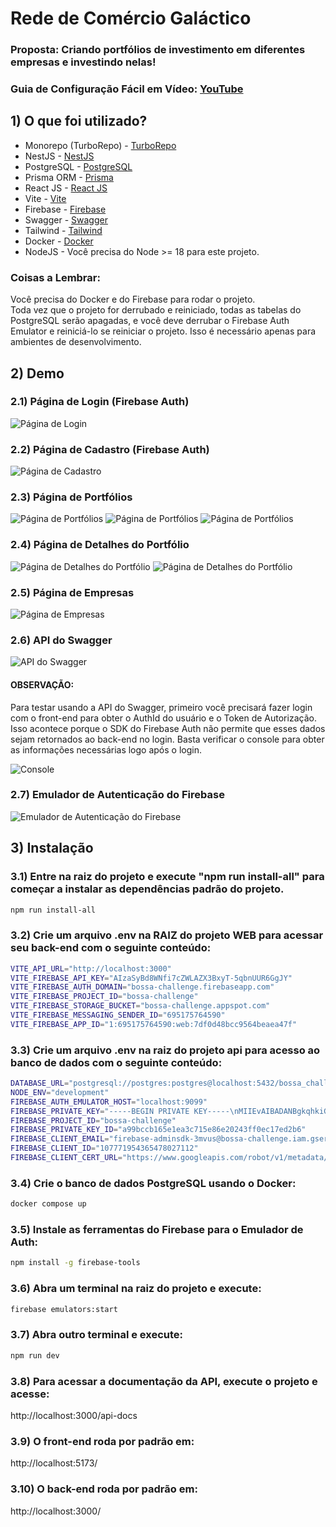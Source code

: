 
# Rede de Comércio Galáctico

### Proposta: Criando portfólios de investimento em diferentes empresas e investindo nelas!

### Guia de Configuração Fácil em Vídeo: [YouTube](https://www.youtube.com/watch?v=UmG87EpC-pI)

## 1) O que foi utilizado?

- Monorepo (TurboRepo) - [TurboRepo](https://turbo.build/)
- NestJS - [NestJS](https://nestjs.com/)
- PostgreSQL - [PostgreSQL](https://www.postgresql.org/)
- Prisma ORM - [Prisma](https://www.prisma.io/)
- React JS - [React JS](https://pt-br.reactjs.org/)
- Vite - [Vite](https://vitejs.dev/)
- Firebase - [Firebase](https://firebase.google.com/?hl=pt-br)
- Swagger - [Swagger](https://swagger.io/)
- Tailwind - [Tailwind](https://tailwindcss.com/)
- Docker - [Docker](https://www.docker.com/)
- NodeJS - Você precisa do Node >= 18 para este projeto.

### Coisas a Lembrar:

Você precisa do Docker e do Firebase para rodar o projeto.  
Toda vez que o projeto for derrubado e reiniciado, todas as tabelas do PostgreSQL serão apagadas, e você deve derrubar o Firebase Auth Emulator e reiniciá-lo se reiniciar o projeto. Isso é necessário apenas para ambientes de desenvolvimento.

## 2) Demo

### 2.1) Página de Login (Firebase Auth)

![Página de Login](https://i.imgur.com/J4YrfUZ.png)

### 2.2) Página de Cadastro (Firebase Auth)

![Página de Cadastro](https://i.imgur.com/UmAwB9I.png)

### 2.3) Página de Portfólios

![Página de Portfólios](https://i.imgur.com/2XtHVjD.png)
![Página de Portfólios](https://i.imgur.com/hThueBJ.png)
![Página de Portfólios](https://i.imgur.com/Y5GhcFl.png)

### 2.4) Página de Detalhes do Portfólio

![Página de Detalhes do Portfólio](https://i.imgur.com/op0Cplu.png)
![Página de Detalhes do Portfólio](https://i.imgur.com/LYKrpAU.png)

### 2.5) Página de Empresas

![Página de Empresas](https://i.imgur.com/lLN4Uno.png)

### 2.6) API do Swagger

![API do Swagger](https://i.imgur.com/ML3nTUB.png)

#### OBSERVAÇÃO:
Para testar usando a API do Swagger, primeiro você precisará fazer login com o front-end para obter o AuthId do usuário e o Token de Autorização.  
Isso acontece porque o SDK do Firebase Auth não permite que esses dados sejam retornados ao back-end no login. Basta verificar o console para obter as informações necessárias logo após o login.

![Console](https://i.imgur.com/i4fcZUq.png)

### 2.7) Emulador de Autenticação do Firebase

![Emulador de Autenticação do Firebase](https://i.imgur.com/mUDQYuJ.png)

## 3) Instalação

### 3.1) Entre na raiz do projeto e execute "npm run install-all" para começar a instalar as dependências padrão do projeto.

```sh
npm run install-all
```

### 3.2) Crie um arquivo .env na RAIZ do projeto WEB para acessar seu back-end com o seguinte conteúdo:

```sh
VITE_API_URL="http://localhost:3000"
VITE_FIREBASE_API_KEY="AIzaSyBd8WNfi7cZWLAZX3BxyT-5qbnUUR6GgJY"
VITE_FIREBASE_AUTH_DOMAIN="bossa-challenge.firebaseapp.com"
VITE_FIREBASE_PROJECT_ID="bossa-challenge"
VITE_FIREBASE_STORAGE_BUCKET="bossa-challenge.appspot.com"
VITE_FIREBASE_MESSAGING_SENDER_ID="695175764590"
VITE_FIREBASE_APP_ID="1:695175764590:web:7df0d48bcc9564beaea47f"
```

### 3.3) Crie um arquivo .env na raiz do projeto api para acesso ao banco de dados com o seguinte conteúdo:

```sh
DATABASE_URL="postgresql://postgres:postgres@localhost:5432/bossa_challenge?schema=public"
NODE_ENV="development"
FIREBASE_AUTH_EMULATOR_HOST="localhost:9099"
FIREBASE_PRIVATE_KEY="-----BEGIN PRIVATE KEY-----\nMIIEvAIBADANBgkqhkiG9w0BAQEFAASCBKYwggSiAgEAAoIBAQClVhOF2tm9z6l3\nP7HWwXcF8PHNvMlAskk1deDsVuPxk0KK6ScmFznDvevGY997Ldx3n8rBo9c5FuEK\n4mNtSr38QgKxZCt8AvFrhAhwa0sgUlam/5GSEsgubg4KyY3htDLWezEnKJYa03Lo\nvJqPY+l3RGspEt5aNaytmS1ciUs71rPpBhc6h8CUiHJ0gj9BbB3g4Meo0fMoqkdb\ncFno8/884ZnZZgiZPTNiji9RmqO4nIqqqzsMB+l/kVTob8p+fhKiVYQ+H/N09v+d\nhi+PBMu5OSRogatazK4fQZRR5koXPwMYVFhdVJ0Dr4TtGOfeIL+CQBoEFUC1OOsI\nxdevDckzAgMBAAECggEACxFijYTeK6XcTIElOLZLGfOMXv9CzQPCVoOqyBd0UJEm\nP2H76Wxc77y7LP+K5SuSRShwwcVj3HdVdE2TEKy+tXApJFKLff89GxCZIgbEs4gK\nM0lg0ib+DexMdgNnwz1gDoSWVe6ScdRILnVQYXCeSd94zvnrjEgTOax14WpyxgbD\nXA6cDLLP3ZipGtWKzxLTWF+xJmW4qwms5/1uhekC+7yI52MhMnvCjwryWt9q9UEF\njiZn4Cgo4Y6M9LWpsKVXeru22k6QS1FNJK/e4dPdCvKf9pB23GBZCvPkSDmmLNLv\nUeIvjreBfTV3WK+JlWXGGQ/4Q31sztIIoYq1lwsV6QKBgQDTYmGw7xQjk9coaouu\nsiaHjLiLvsDzHscq4oWXFuGLD7KsH8u6CbLEs/1N2wWczKny1AEUGlIgr8Fgnhv5\nIYiDjtBBw/kV3F+XmrC6ECwBPcr1QI2aGvzpeT4KQL+QwtmrDyXv72eGzQrGpl1x\nC9hsPYJK0ScAsDcEWTMvIFnbCQKBgQDIO5pxwK3dQ2qh9M1NLP/LETwmb4FpVtLd\nCzSL3zf9dtyEhVi5WRdSIU4cztpR+MbKpzKT377OrFkXKPFxM1BAA76V497/zBnY\nQvY9MZWMPcWP0xgnGga2F3G5MGwXQi8CgJ4nzO3hyAe5eQxYAXBzx7fjFvCbDcd5\nYN2GrdfFWwKBgGUhOk+l8eKbhmJFpxIrFRfgkSH6XuFxpiO0P+lq/vjCx95lT9hv\nb2GAIv2ufV7o453TI7j0ZrpQm5mXyxZDnsYh+yybj32P8wPa9BXwSr1FTOZMvfIu\nWzVv1eid1YhyUCTwmFvUE5mAW1lyml3NJvuR6dXVfm1r4MZpzn0LYzHRAoGAFPvK\nD6m1jr6F6jsRWMkidVF1EEIXOcbTij6mXxIhd/qA2ZJv3dysSPsciIBU+Motawdi\nkYSdJmOBYp/zzX0nJ848ptCeiggFnVhHHdqYZX4DujLRESf1FBgY3uNoMHfLHWQF\nLv6W31ZrGNDKrl5YPonrh2zcAiPLh7jS/k4xkokCgYAgnxsYtuQTO8FSa6jgp4VC\niTgKP1/tMvVp5NOWWIMDW/m5PVED12fR6fIUZuI36dVn8JmbRdT9yrff4Tgi9wUe\nAgwInU1BVSAewLlAsyO6aA2afvQ1yXR806jpnBEXOl/oVZIfT5rzLWA/7lBC4d2x\n3y6uusJ4vQB5Fw8El95NnA==\n-----END PRIVATE KEY-----\n"
FIREBASE_PROJECT_ID="bossa-challenge"
FIREBASE_PRIVATE_KEY_ID="a99bccb165e1ea3c715e86e20243ff0ec17ed2b6"
FIREBASE_CLIENT_EMAIL="firebase-adminsdk-3mvus@bossa-challenge.iam.gserviceaccount.com"
FIREBASE_CLIENT_ID="107771954365478027112"
FIREBASE_CLIENT_CERT_URL="https://www.googleapis.com/robot/v1/metadata/x509/firebase-adminsdk-3mvus%40bossa-challenge.iam.gserviceaccount.com"
```

### 3.4) Crie o banco de dados PostgreSQL usando o Docker:
```sh
docker compose up
```
### 3.5) Instale as ferramentas do Firebase para o Emulador de Auth:
```sh
npm install -g firebase-tools
```

### 3.6) Abra um terminal na raiz do projeto e execute:
```sh
firebase emulators:start
```

### 3.7) Abra outro terminal e execute:
```sh
npm run dev
```

### 3.8) Para acessar a documentação da API, execute o projeto e acesse:
http://localhost:3000/api-docs

### 3.9) O front-end roda por padrão em:
http://localhost:5173/

### 3.10) O back-end roda por padrão em:
http://localhost:3000/
